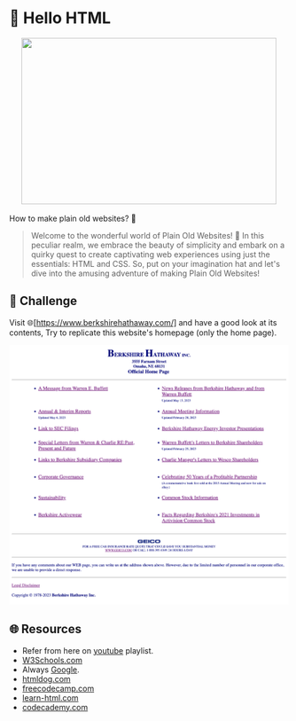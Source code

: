 
# **:star2: Hello HTML**

<p align="center">
    <img width="460" height="300" src="https://media4.giphy.com/media/SpopD7IQN2gK3qN4jS/giphy.gif?cid=ecf05e47fl0vvy8pig5lovghjvd4ervukfxd5o4q8zig9b1q&ep=v1_gifs_search&rid=giphy.gif&ct=g">
</p>

How to make plain old websites? 🤔

 > Welcome to the wonderful world of Plain Old Websites! 🎉 In this peculiar realm, we embrace the beauty of simplicity and embark on a quirky quest to create captivating web experiences using just the essentials: HTML and CSS. So, put on your imagination hat and let's dive into the amusing adventure of making Plain Old Websites!

## **:pushpin: Challenge**  
Visit 🌐[https://www.berkshirehathaway.com/] and have a good look at its contents, Try to replicate this website's homepage (only the home page). 
 
 ![berkshirehathaway]

## **🌐 Resources**
 - Refer from here on [youtube] playlist.
 - [W3Schools.com]
 - Always [Google].
 - [htmldog.com]
 - [freecodecamp.com]
 - [learn-html.com]
 - [codecademy.com]


<!-- links -->
[https://www.berkshirehathaway.com/]: https://www.berkshirehathaway.com/
[berkshirehathaway]:../screenshots/task1.png
[youtube]:https://www.youtube.com/playlist?list=PLCbGKRm9hVCwBDqTdSQkFB_HbhFxqioev
[W3Schools.com]:https://www.w3schools.com/html/
[Google]:https://https://www.google.com/
[htmldog.com]:https://www.htmldog.com/
[freecodecamp.com]:https://www.freecodecamp.org/news/the-html-handbook/
[learn-html.com]:https://www.learn-html.org/
[codecademy.com]:https://www.codecademy.com/learn/learn-html
